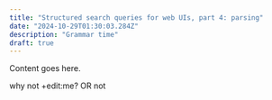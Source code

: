 ```yaml
---
title: "Structured search queries for web UIs, part 4: parsing"
date: "2024-10-29T01:30:03.284Z"
description: "Grammar time"
draft: true
---
```


Content goes here.

<div data-parser>why not +edit:me? OR not</div>

<style>


.tree--container {
  display: flex;
  align-items: center;
  flex-direction: column;
  width: 100%;
}

.tree {
  display: block;
  max-width: 100%;
  margin-top: 5px;
  overflow-y: scroll;
}

  /*https://www.cssscript.com/clean-tree-diagram/*/
  .tree,
  .tree ul,
  .tree li {
    font-family: monospace;
    list-style: none;
    margin: 0;
    padding: 0;
    position: relative;
  }

  .tree {
    margin: 0 0 1em;
    text-align: center;
    white-space: initial;
  }

  .tree,
  .tree ul {
    display: table;
  }

  .tree ul {
    width: 100%;
  }

  .tree li {
    display: table-cell;
    padding: .5rem 0;
    vertical-align: top;
  }

  .tree li:before {
    outline: solid 0.5px #666;
    content: "";
    left: 0;
    position: absolute;
    right: 0;
    top: -1px;
  }

  .tree li:first-child:before {
    left: 50%;
  }

  .tree li:last-child:before {
    right: 50%;
  }

  .tree code,
  .tree li > span {
    background-color: #b4cfdc;
    border-radius: .2em;
    display: inline-block;
    margin: 0 .2em .5em;
    padding: .2em .5em;
    position: relative;
  }

  .node-content {
    background-color: white;
    margin-left: 5px;
    padding: 1px 5px;
  }

  .node-pos {
    line-break:normal;
    padding: 0 4px;
  }

  .tree ul:before,
  .tree code:before,
  .tree li > span:before {
    outline: solid 0.5px #666;
    content: "";
    height: .5em;
    left: 50%;
    position: absolute;
  }

  .tree ul:before {
    top: -.5em;
  }

  .tree code:before,
  .tree li > span:before {
    top: -.55em;
  }

  .tree>li {
    margin-top: 0;
  }

  .tree>li:before,
  .tree>li:after,
  .tree>li>code:before,
  .tree>li>.span:before {
    outline: none;
  }
</style>

<script id="page-script" type="module">
 "use strict";
    // ----- Imports ----- //
// ----- Types ----- //
var _a;
var OptionKind;
(function (OptionKind) {
    OptionKind[OptionKind["Some"] = 0] = "Some";
    OptionKind[OptionKind["None"] = 1] = "None";
})(OptionKind || (OptionKind = {}));
// ----- Constructors ----- //
const some = (a) => ({ kind: OptionKind.Some, value: a });
const none = { kind: OptionKind.None };
/**
 * Turns a value that may be `null` or `undefined` into an `Option`.
 * If it's `null` or `undefined` the `Option` will be a `None`. If it's
 * some other value the `Option` will be a `Some` "wrapping" that value.
 * @param a The value that may be `null` or `undefined`
 * @returns {Option<A>} An `Option`
 */
const fromNullable = (a) => a === null || a === undefined ? none : some(a);
// ----- Functions ----- //
/**
 * Returns the value if `Some`, otherwise returns `a`. You can think of it
 * as "unwrapping" the `Option`, getting you back a plain value
 * @param a The value to fall back to if the `Option` is `None`
 * @param optA The Option
 * @returns {A} The value for a `Some`, `a` for a `None`
 * @example
 * const bylineOne = some('CP Scott');
 * withDefault('Jane Smith')(bylineOne); // Returns 'CP Scott'
 *
 * const bylineTwo = none;
 * withDefault('Jane Smith')(bylineTwo); // Returns 'Jane Smith'
 */
const withDefault = (a) => (optA) => optA.kind === OptionKind.Some ? optA.value : a;
/**
 * Applies a function to a `Some`, does nothing to a `None`.
 * @param f The function to apply
 * @param optA The Option
 * @returns {Option<B>} A new `Option`
 * @example
 * const creditOne = some('Nicéphore Niépce');
 * // Returns Some('Photograph: Nicéphore Niépce')
 * map(name => `Photograph: ${name}`)(creditOne);
 *
 * const creditTwo = none;
 * map(name => `Photograph: ${name}`)(creditTwo); // Returns None
 *
 * // All together
 * compose(withDefault(''), map(name => `Photograph: ${name}`))(credit);
 */
/**
 * Takes two Options and applies a function if both are `Some`,
 * does nothing if either are a `None`.
 * @param f The function to apply
 * @param optA The first Option
 * @param optB The second Option
 * @returns {Option<C>} A new `Option`
 */
const map2 = (f) => (optA) => (optB) => optA.kind === OptionKind.Some && optB.kind === OptionKind.Some
    ? some(f(optA.value, optB.value))
    : none;
/**
 * Like `map` but applies a function that *also* returns an `Option`.
 * Then "unwraps" the result for you so you don't end up with
 * `Option<Option<A>>`
 * @param f The function to apply
 * @param optA The Option
 * @returns {Option<B>} A new `Option`
 * @example
 * type GetUser = number => Option<User>;
 * type GetUserName = User => Option<string>;
 *
 * const userId = 1;
 * const username: Option<string> = compose(andThen(getUserName), getUser)(userId);
 */
// ----- Exports ----- //
// ----- Types ----- //
var ResultKind;
(function (ResultKind) {
    ResultKind[ResultKind["Ok"] = 0] = "Ok";
    ResultKind[ResultKind["Err"] = 1] = "Err";
})(ResultKind || (ResultKind = {}));
// ----- Constructors ----- //
const ok = (a) => ({ kind: ResultKind.Ok, value: a });
const err = (e) => ({ kind: ResultKind.Err, err: e });
// ----- Functions ----- //
/**
 * The method for turning a `Result<E, A>` into a plain value.
 * If this is an `Err`, apply the first function to the error value and
 * return the result. If this is an `Ok`, apply the second function to
 * the value and return the result.
 * @param f The function to apply if this is an `Err`
 * @param g The function to apply if this is an `Ok`
 * @param result The Result
 * @example
 * const flakyTaskResult: Result<string, number> = flakyTask(options);
 *
 * either(
 *     data => `We got the data! Here it is: ${data}`,
 *     error => `Uh oh, an error: ${error}`,
 * )(flakyTaskResult)
 */
const either = (result) => (f, g) => result.kind === ResultKind.Ok ? g(result.value) : f(result.err);
/**
 * The companion to `map`.
 * Applies a function to the error in `Err`, does nothing to an `Ok`.
 * @param f The function to apply if this is an `Err`
 * @param result The Result
 */
const mapError = (f) => (result) => result.kind === ResultKind.Err ? f(result.err) : result;
/**
 * Converts a `Result<E, A>` into an `Option<A>`. If the result is an
 * `Ok` this will be a `Some`, if the result is an `Err` this will be
 * a `None`.
 * @param result The Result
 */
const toOption = (result) => result.kind === ResultKind.Ok ? some(result.value) : none;
/**
 * Similar to `Option.map`.
 * Applies a function to the value in an `Ok`, does nothing to an `Err`.
 * @param f The function to apply if this is an `Ok`
 * @param result The Result
 */
const map = (f) => (result) => result.kind === ResultKind.Ok ? ok(f(result.value)) : result;
/**
 * Similar to `Option.andThen`. Applies to a `Result` a function that
 * *also* returns a `Result`, and unwraps them to avoid nested `Result`s.
 * Can be useful for stringing together operations that might fail.
 * @example
 * type RequestUser = number => Result<string, User>;
 * type GetEmail = User => Result<string, string>;
 *
 * // Request fails: Err('Network failure')
 * // Request succeeds, problem accessing email: Err('Email field missing')
 * // Both succeed: Ok('email_address')
 * andThen(getEmail)(requestUser(id))
 */
const andThen = (f) => (result) => result.kind === ResultKind.Ok ? f(result.value) : result;
/**
 * Takes a list of `Result`s and separates out the `Ok`s from the `Err`s.
 * @param results A list of `Result`s
 * @return {Partitioned} An object with two fields, one for the list of `Err`s
 * and one for the list of `Ok`s
 */
const partition = (results) => results.reduce(({ errs, oks }, result) => either(result)((err) => ({ errs: [...errs, err], oks }), (ok) => ({ errs, oks: [...oks, ok] })), { errs: [], oks: [] });
const TokenType = {
    // Single-character tokens.
    LEFT_BRACKET: "LEFT_BRACKET",
    RIGHT_BRACKET: "RIGHT_BRACKET",
    // Literals.
    STRING: "STRING",
    CHIP_KEY: "CHIP_KEY",
    CHIP_VALUE: "CHIP_VALUE",
    // Keywords.
    AND: "AND",
    OR: "OR",
    EOF: "EOF",
};
class Token {
    constructor(tokenType, lexeme, literal, start, end) {
        this.tokenType = tokenType;
        this.lexeme = lexeme;
        this.literal = literal;
        this.start = start;
        this.end = end;
    }
    toString() {
        return `${this.tokenType} ${this.lexeme} ${this.literal} ${this.start}-${this.end}`;
    }
}
_a = Token;
Token.reservedWordMap = {
    AND: TokenType.AND,
    OR: TokenType.OR,
};
Token.reservedWordStrs = Object.keys(_a.reservedWordMap);

 const whitespaceR = /\s/;
    const isWhitespace = (str) => whitespaceR.test(str);
    const letterOrDigitR = /[0-9A-z]/;
    const isLetterOrDigit = (str) => letterOrDigitR.test(str);
    class Scanner {
        constructor(program) {
            this.program = program;
            this.tokens = [];
            this.start = 0;
            this.current = 0;
            this.line = 1;
            this.scanTokens = () => {
                while (!this.isAtEnd()) {
                    // We are at the beginning of the next lexeme.
                    this.start = this.current;
                    this.scanToken();
                }
                return this.tokens.concat(new Token(TokenType.EOF, "", undefined, this.current, this.current));
            };
            this.isAtEnd = (offset = 0) => this.current + offset === this.program.length;
            this.scanToken = () => {
                switch (this.advance()) {
                    case "+":
                        this.addKey(TokenType.CHIP_KEY);
                        return;
                    case ":":
                        this.addValue();
                        return;
                    case "(":
                        this.addToken(TokenType.LEFT_BRACKET);
                        return;
                    case ")":
                        this.addToken(TokenType.RIGHT_BRACKET);
                        return;
                    case " ":
                        return;
                    case "\r":
                    case "\t":
                    case '"':
                        this.addString();
                        return;
                    default:
                        this.addIdentifierOrUnquotedString();
                        return;
                }
            };
            this.addKey = (tokenType) => {
                while (this.peek() != ":" && !isWhitespace(this.peek()) && !this.isAtEnd())
                    this.advance();
                if (this.current - this.start == 1)
                    this.addToken(tokenType);
                else {
                    const key = this.program.substring(this.start + 1, this.current);
                    this.addToken(tokenType, key);
                }
            };
            this.addValue = () => {
                while (!isWhitespace(this.peek()) && !this.isAtEnd())
                    this.advance();
                if (this.current - this.start == 1) {
                    this.addToken(TokenType.CHIP_VALUE);
                }
                else {
                    const value = this.program.substring(this.start + 1, this.current);
                    this.addToken(TokenType.CHIP_VALUE, value);
                }
            };
            this.addIdentifierOrUnquotedString = () => {
                while (isLetterOrDigit(this.peek())) {
                    this.advance();
                }
                const text = this.program.substring(this.start, this.current);
                const maybeReservedWord = Token.reservedWordMap[text];
                return maybeReservedWord
                    ? this.addToken(maybeReservedWord)
                    : this.addUnquotedString();
            };
            this.addUnquotedString = () => {
                while (
                // Consume whitespace up until the last whitespace char
                (!isWhitespace(this.peek()) ||
                    isWhitespace(this.peek(1)) ||
                    this.isAtEnd(1)) &&
                    this.peek() != ")" &&
                    !this.isAtEnd()) {
                    this.advance();
                }
                this.addToken(TokenType.STRING, this.program.substring(this.start, this.current));
            };
            this.addString = () => {
                while (this.peek() != '"' && !this.isAtEnd()) {
                    this.advance();
                }
                if (this.isAtEnd()) {
                    this.error(this.line, "Unterminated string at end of file");
                }
                else {
                    this.advance();
                }
                this.addToken(TokenType.STRING, this.program.substring(this.start + 1, this.current - 1));
            };
            this.addToken = (tokenType, literal) => {
                const text = this.program.substring(this.start, this.current);
                this.tokens = this.tokens.concat(new Token(tokenType, text, literal, this.start, this.current - 1));
            };
            this.advance = () => {
                const previous = this.current;
                this.current = this.current + 1;
                return this.program[previous];
            };
            this.peek = (offset = 0) => this.program[this.current + offset] === undefined
                ? "\u0000"
                : this.program[this.current + offset];
            this.error = (line, message) => this.report(line, "", message);
            this.report = (line, where, message) => {
                console.log(`[line ${line}] Error${where}: ${message}`);
            };
        }
    }

const createQueryList = (content) => ({
    type: "QueryList",
    content,
});
const createQueryBinary = (left, right) => ({
    type: "QueryBinary",
    left,
    right,
});
const createQueryContent = (content) => ({
    type: "QueryContent",
    content,
});
const createQueryGroup = (content) => ({
    type: "QueryGroup",
    content,
});
const createQueryStr = (token) => {
    var _b;
    return ({
        type: "QueryStr",
        searchExpr: (_b = token.literal) !== null && _b !== void 0 ? _b : "",
        token,
    });
};
const createQueryField = (key, value) => ({
    type: "QueryField",
    key,
    value,
});
class ParseError extends Error {
    constructor(position, message) {
        super(message);
        this.position = position;
        this.message = message;
    }
}
class Parser {
    constructor(tokens) {
        this.tokens = tokens;
        this.current = 0;
        /**
         * Throw a sensible parse error when a query field or output modifier is
         * found in the wrong place.
         */
        this.guardAgainstQueryField = (errorLocation) => {
            switch (this.peek().tokenType) {
                case TokenType.CHIP_KEY: {
                    const queryFieldNode = this.queryField();
                    throw this.error(`You cannot query for the field “${queryFieldNode.key.literal}” ${errorLocation}`);
                }
                default:
                    return;
            }
        };
        this.check = (tokenType) => {
            if (this.isAtEnd()) {
                return false;
            }
            else {
                return this.peek().tokenType == tokenType;
            }
        };
        this.isAtEnd = () => this.peek().tokenType == TokenType.EOF;
        this.peek = () => this.tokens[this.current];
        this.advance = () => {
            if (!this.isAtEnd()) {
                const currentToken = this.tokens[this.current];
                this.current = this.current + 1;
                return currentToken;
            }
            else {
                return this.previous();
            }
        };
        this.consume = (tokenType, message = "") => {
            if (this.check(tokenType)) {
                return this.advance();
            }
            else {
                throw this.error(message);
            }
        };
        this.safeConsume = (tokenType, message = "") => {
            try {
                return ok(this.consume(tokenType, message));
            }
            catch (e) {
                if (e instanceof ParseError) {
                    return err(e);
                }
                throw e;
            }
        };
        this.previous = () => this.tokens[this.current - 1];
        this.error = (message) => new ParseError(this.peek().start, message);
    }
    parse() {
        try {
            return ok(this.queryList());
        }
        catch (e) {
            if (e instanceof ParseError) {
                return err(e);
            }
            throw e;
        }
    }
    /**
     * @param isRoot is this list nested within a group?
     */
    queryList(isNested = false) {
        const queries = [];
        while (this.peek().tokenType !== TokenType.EOF &&
            this.peek().tokenType !== TokenType.RIGHT_BRACKET) {
            if (isNested) {
                this.guardAgainstQueryField("within a group");
            }
            queries.push(this.queryBinary());
        }
        return createQueryList(queries);
    }
    queryBinary() {
        if (this.peek().tokenType === TokenType.CHIP_VALUE)
            throw new ParseError(this.peek().start, "I found an unexpected ':'. Did you numberend to search for a tag, section or similar, e.g. tag:news? If you would like to add a search phrase containing a ':' character, please surround it in double quotes.");
        const left = this.queryContent();
        switch (this.peek().tokenType) {
            case TokenType.AND: {
                const andToken = this.consume(TokenType.AND);
                this.guardAgainstQueryField("after 'AND'.");
                if (this.isAtEnd()) {
                    throw this.error("There must be a query following 'AND', e.g. this AND that.");
                }
                return createQueryBinary(left, [andToken, this.queryBinary()]);
            }
            case TokenType.OR: {
                const orToken = this.consume(TokenType.OR);
                this.guardAgainstQueryField("after 'OR'.");
                if (this.isAtEnd()) {
                    throw this.error("There must be a query following 'OR', e.g. this OR that.");
                }
                return createQueryBinary(left, [orToken, this.queryBinary()]);
            }
            default: {
                return createQueryBinary(left);
            }
        }
    }
    queryContent() {
        var _b;
        switch (this.peek().tokenType) {
            case TokenType.LEFT_BRACKET:
                return createQueryContent(this.queryGroup());
            case TokenType.STRING:
                return createQueryContent(this.queryStr());
            default: {
                const { tokenType } = this.peek();
                if ([TokenType.AND, TokenType.OR].some((i) => i === tokenType)) {
                    throw this.error(`An ${tokenType.toString()} keyword must have a search term before and after it, e.g. this ${tokenType.toString()} that.`);
                }
                else if (this.peek().tokenType === TokenType.CHIP_KEY) {
                    return createQueryContent(this.queryField());
                }
                else {
                    throw this.error(`I didn't expect what I found after '${(_b = this.previous()) === null || _b === void 0 ? void 0 : _b.lexeme}'`);
                }
            }
        }
    }
    queryGroup() {
        this.consume(TokenType.LEFT_BRACKET, "Groups should start with a left bracket");
        if (this.isAtEnd() || this.peek().tokenType === TokenType.RIGHT_BRACKET) {
            throw this.error("Groups can't be empty. Put a search term between the brackets!");
        }
        this.guardAgainstQueryField("within a group. Try putting this search term outside of the brackets!");
        const list = this.queryList(true);
        this.consume(TokenType.RIGHT_BRACKET, "Groups must end with a right bracket.");
        return createQueryGroup(list);
    }
    queryStr() {
        const token = this.consume(TokenType.STRING, "Expected a string");
        return createQueryStr(token);
    }
    queryField() {
        const key = this.consume(TokenType.CHIP_KEY, "Expected a search key, e.g. +tag");
        const maybeValue = this.safeConsume(TokenType.CHIP_VALUE, "Expected a search value, e.g. +tag:new");
        return either(maybeValue)(() => createQueryField(key, undefined), (value) => createQueryField(key, value));
    }
}


    const getDebugTokenHTML = (tokens) => {
        let html = `
        <div class="CqlDebug__queryDiagram CqlDebug__queryDiagramToken">
        <div class="CqlDebug__queryDiagramLabel">
            <div>Lexeme</div>
            <div>Literal</div>
        </div>
        <div class="CqlDebug__queryDiagramContent">`;
        tokens.forEach((token, index) => {
            var _b, _c;
            html += `${Array(Math.max(1, token.lexeme.length))
                .fill(undefined)
                .map((_, index) => {
                var _b, _c;
                const lexemeChar = token.lexeme[index];
                const literalOffset = ((_b = token.literal) === null || _b === void 0 ? void 0 : _b.length) === token.lexeme.length ? 0 : 1;
                const literalChar = (_c = token.literal) === null || _c === void 0 ? void 0 : _c[index - literalOffset];
                return `
            <div class="CqlDebug__queryBox">
            <div class="CqlDebug__queryIndex">${token.start + index}</div>
            ${lexemeChar !== undefined
                    ? `<div class="CqlDebug__queryChar">${lexemeChar}</div>`
                    : ""}
                ${literalChar !== undefined
                    ? `<div class="CqlDebug__queryChar CqlDebug__queryCharAlt">${literalChar}</div>`
                    : ""}
            ${index === 0
                    ? `<div class="CqlDebug__tokenLabel">${token.tokenType}</div>`
                    : ""}
            </div>`;
            })
                .join("")}
        ${((_b = tokens[index + 1]) === null || _b === void 0 ? void 0 : _b.start) > token.end + 1 && ((_c = tokens[index + 1]) === null || _c === void 0 ? void 0 : _c.tokenType) !== "EOF" && token.tokenType !== "EOF"
                ? `<div class="CqlDebug__queryBox"><div class="CqlDebug__queryIndex">${token.end + 1}</div></div>`
                : ""}`;
        });
        html += "</div></div>";
        return html;
    }

const getDebugASTHTML = (query) => {
    return `<div class="tree--container">
    ${getQueryListHTML(query)}
  </div>`;
};
const getQueryListHTML = (list) => {
    const listHTML = list.content.length > 1 ? `
    <ul>
      ${list.content
        .map((binary) => `<li>${getBinaryHTML(binary)}</li>`)
        .join("")}
    </ul>
  ` : list.content.map(getBinaryHTML).join("");
    return `<ul class="tree">
    <li>
      ${getNodeHTML(list)}
      ${listHTML}
    </li>
  </ul>`;
};
const getContentHTML = (query) => {
    const html = (() => {
        switch (query.content.type) {
            case "QueryBinary":
                return getBinaryHTML(query.content);
            case "QueryField":
                return getFieldHTML(query.content);
            case "QueryGroup":
                return getGroupHTML(query.content);
            case "QueryStr":
                return getStrHTML(query.content);
        }
    })();
    return `
    <ul>
      <li>
        <span>${getNodeHTML(query)}</span>
        ${html}
      </li>
    </ul>`;
};
const getBinaryHTML = (query) => {
    const maybeRight = query.right?.[1];
    const binaryContent = maybeRight ? `
     <ul>
        <li>${getContentHTML(query.left)}</li>
        <li>${getBinaryHTML(maybeRight)}</li>
      </ul>
  ` : getContentHTML(query.left);
    return `
    <ul>
      <li>
        <span>${getNodeHTML(query)}</span>
        ${binaryContent}
      </li>
    </ul>
  `;
};
const getFieldHTML = (field) => {
    return `
    <ul>
      <li>
        <span>${getNodeHTML(field)}</span>
        <ul>
          <li>${getTokenHTML(field.key)}</li>
          ${field.value ? `<li>${getTokenHTML(field.value)}</li>` : ""}
        </ul>
    </ul>
  `;
};
const getTokenHTML = (token) => {
    return `
    <span>${token.tokenType}
    <span class="node-content">${token.literal}</span>
      <span class="node-pos">${token.start}‑${token.end}</span>
    </span>
  `;
};
const getGroupHTML = (group) => {
    return `
    <ul>
      <li>
        ${getNodeHTML(group)}
        ${getQueryListHTML(group.content)}
      </li>
    </ul>
  `;
};
const getStrHTML = (str) => {
    return `
    <ul>
      <li>
        <span>
          ${getNodeHTML(str)}
          <span class="node-content">${str.searchExpr}</span>
          <span class="node-pos">${str.token.start}‑${str.token.end}</span>
        </span>
      </li>
    </ul>
  `;
};
const getNodeHTML = (node) => `<span class="node-description">${node.type}</span>`;


    // Userland

    const createParser = (el, initialQuery) => {
        el.innerHTML = "";
        el.classList.add("scanner-container")
        const input = document.createElement("input");
        input.value = initialQuery;
        el.appendChild(input);
        const resultContainer = document.createElement("div");
        resultContainer.classList.add("result-container");
        el.appendChild(resultContainer);

        const applyScan = value => {
            const scanner = new Scanner(value);
            const tokens = scanner.scanTokens();
            const parser = new Parser(tokens);
            const ast = parser.parse();

            if (ast.value) {
 resultContainer.innerHTML = getDebugASTHTML(ast.value);
            } else {
                resultContainer.innerHTML = ast.err.message
            }
            console.log(ast)

        }

        input.addEventListener("input", e => {
            const value = e.target.value;
            applyScan(value);
        })

        applyScan(initialQuery);
    }

    document.querySelectorAll("[data-parser]").forEach(el => {
        createParser(el, el.innerText)
    });
</script>